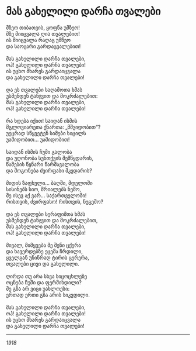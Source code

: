 # მას გახელილი დარჩა თვალები

მზეო თიბათვის, ყოფნა უმზეო!\
მზე მიიცვალა ღია თვალებით!\
ის მიიცვალა რაღაც უმწეო\
და საოცარი გარდაცვალებით!\
\
მას გახელილი დარჩა თვალები,\
ოჰ! გახელილი დარჩა თვალები!\
ის უცხო მხარეს გარდაიცვალა\
და გახელილი დარჩა თვალები!\
\
და ეს თვალები საღამოთა ხმას\
უსმენდენ ტანჯვით და მოკრძალებით:\
მას გახელილი დარჩა თვალები,\
ოჰ! გახელილი დარჩა თვალები!\
\
რა ხდება იქით! საიდან ისმის\
მგლოვიარეთა ქნართა: „მშვიდობით“?\
უეცრად სწყვეტენ სიმები სიცილს\
უამიდობით... უამიდობით!\
\
საიდან ისმის ჩუმი გალობა\
და უღონობა სუნთქვის შემწყდარის,\
წამების წყნარი წარმავალობა\
და მოგონება ძვირფასი მკვდარის?\
\
მიდის ზაფხული... ბაღში, მდელოში\
სისინებს სიო, შრიალებს ნეშო,\
მე ისევ აქ ვარ... საქართველოში!\
რისთვის, ძვირფასო! რისთვის, ნუგეშო?\
\
და ეს თვალები სერაფიმთა ხმას\
უსმენდენ ტანჯვით და მოკრძალებით,\
მას გახელილი დარჩა თვალები,\
ოჰ! გახელილი დარჩა თვალები!\
\
მივალ, მიმყვება მე შენი ცქერა\
და ხავერდებზე ეცემა ჩრდილი,\
ყველგან უჩინრად ტირის ცერერა,\
თვალები ცივი და გახელილი.\
\
ღირდა თუ არა სხვა სიცოცხლეზე\
ოცნება ჩუმი და ფერმიხდილი?\
მე გზა არ ვიცი უახლოესი:\
ერთად ერთი გზა არის სიკვდილი.\
\
მას გახელილი დარჩა თვალები,\
ოჰ! გახელილი დარჩა თვალები!\
ის უცხო მხარეს გარდაიცვალა\
და გახელილი დარჩა თვალები!

***

_1918_
